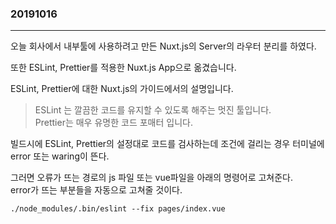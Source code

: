 ### 20191016
---

오늘 회사에서 내부툴에 사용하려고 만든 Nuxt.js의 Server의 라우터 분리를 하였다.

또한 ESLint, Prettier를 적용한 Nuxt.js App으로 옮겼습니다.

ESLint, Prettier에 대한 Nuxt.js의 가이드에서의 설명입니다.

> ESLint 는 깔끔한 코드를 유지할 수 있도록 해주는 멋진 툴입니다.\
> Prettier는 매우 유명한 코드 포매터 입니다.

빌드시에 ESLint, Prettier의 설정대로 코드를 검사하는데 조건에 걸리는 경우 터미널에 error 또는 waring이 뜬다.

그러면 오류가 뜨는 경로의 js 파일 또는 vue파일을 아래의 명령어로 고쳐준다.\
error가 뜨는 부분들을 자동으로 고쳐줄 것이다.

```
./node_modules/.bin/eslint --fix pages/index.vue
```

